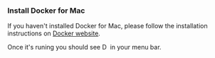 ### Install Docker for Mac

If you haven't installed Docker for Mac, please follow the installation instructions on [Docker website][install-d4m].

Once it's runing you should see <img alt="Docker Icon in the Mac OS menu bar" src="docker-for-mac-menu-bar-icon.png"
style="height: 1em;" /> in your menu bar.

[install-d4m]: https://docs.docker.com/docker-for-mac/
